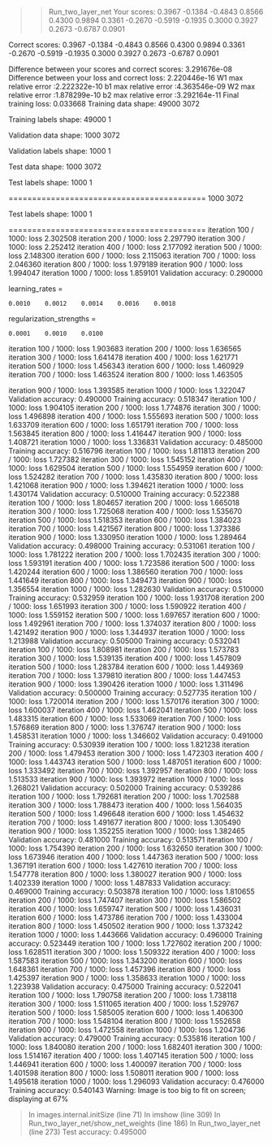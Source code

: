 >> Run_two_layer_net
Your scores:
    0.3967   -0.1384   -0.4843
    0.8566    0.4300    0.9894
    0.3361   -0.2670   -0.5919
   -0.1935    0.3000    0.3927
    0.2673   -0.6787    0.0901

Correct scores:
    0.3967   -0.1384   -0.4843
    0.8566    0.4300    0.9894
    0.3361   -0.2670   -0.5919
   -0.1935    0.3000    0.3927
    0.2673   -0.6787    0.0901

Difference between your scores and correct scores:
3.291676e-08
Difference between your loss and correct loss:
2.220446e-16
W1 max relative error :2.222322e-10
b1 max relative error :4.363546e-09
W2 max relative error :1.878299e-10
b2 max relative error :3.292164e-11
Final training loss: 0.033668
Training data shape:
       49000        3072

Training labels shape:
       49000           1

Validation data shape:
        1000        3072

Validation labels shape:
        1000           1

Test data shape:
        1000        3072

Test labels shape:
        1000           1

==========================================
        1000        3072

Test labels shape:
        1000           1

==========================================
iteration 100 / 1000: loss 2.302508
iteration 200 / 1000: loss 2.297790
iteration 300 / 1000: loss 2.252412
iteration 400 / 1000: loss 2.177092
iteration 500 / 1000: loss 2.148300
iteration 600 / 1000: loss 2.115063
iteration 700 / 1000: loss 2.046360
iteration 800 / 1000: loss 1.979189
iteration 900 / 1000: loss 1.994047
iteration 1000 / 1000: loss 1.859101
Validation accuracy: 0.290000

learning_rates =

    0.0010    0.0012    0.0014    0.0016    0.0018


regularization_strengths =

    0.0001    0.0010    0.0100

iteration 100 / 1000: loss 1.903683
iteration 200 / 1000: loss 1.636565
iteration 300 / 1000: loss 1.641478
iteration 400 / 1000: loss 1.621771
iteration 500 / 1000: loss 1.456343
iteration 600 / 1000: loss 1.460929
iteration 700 / 1000: loss 1.463524
iteration 800 / 1000: loss 1.463505

iteration 900 / 1000: loss 1.393585
iteration 1000 / 1000: loss 1.322047
Validation accuracy: 0.490000
Training  accuracy: 0.518347
iteration 100 / 1000: loss 1.904105
iteration 200 / 1000: loss 1.774876
iteration 300 / 1000: loss 1.496898
iteration 400 / 1000: loss 1.555693
iteration 500 / 1000: loss 1.633709
iteration 600 / 1000: loss 1.651791
iteration 700 / 1000: loss 1.563845
iteration 800 / 1000: loss 1.416447
iteration 900 / 1000: loss 1.408721
iteration 1000 / 1000: loss 1.336831
Validation accuracy: 0.485000
Training  accuracy: 0.516796
iteration 100 / 1000: loss 1.811813
iteration 200 / 1000: loss 1.727382
iteration 300 / 1000: loss 1.545152
iteration 400 / 1000: loss 1.629504
iteration 500 / 1000: loss 1.554959
iteration 600 / 1000: loss 1.524282
iteration 700 / 1000: loss 1.435830
iteration 800 / 1000: loss 1.421068
iteration 900 / 1000: loss 1.394621
iteration 1000 / 1000: loss 1.430174
Validation accuracy: 0.510000
Training  accuracy: 0.522388
iteration 100 / 1000: loss 1.804657
iteration 200 / 1000: loss 1.665018
iteration 300 / 1000: loss 1.725068
iteration 400 / 1000: loss 1.535670
iteration 500 / 1000: loss 1.518353
iteration 600 / 1000: loss 1.384023
iteration 700 / 1000: loss 1.421567
iteration 800 / 1000: loss 1.373386
iteration 900 / 1000: loss 1.330950
iteration 1000 / 1000: loss 1.289464
Validation accuracy: 0.498000
Training  accuracy: 0.531061
iteration 100 / 1000: loss 1.781222
iteration 200 / 1000: loss 1.702435
iteration 300 / 1000: loss 1.593191
iteration 400 / 1000: loss 1.723586
iteration 500 / 1000: loss 1.420244
iteration 600 / 1000: loss 1.386560
iteration 700 / 1000: loss 1.441649
iteration 800 / 1000: loss 1.349473
iteration 900 / 1000: loss 1.356554
iteration 1000 / 1000: loss 1.282630
Validation accuracy: 0.510000
Training  accuracy: 0.532959
iteration 100 / 1000: loss 1.931708
iteration 200 / 1000: loss 1.651993
iteration 300 / 1000: loss 1.590922
iteration 400 / 1000: loss 1.559152
iteration 500 / 1000: loss 1.697657
iteration 600 / 1000: loss 1.492961
iteration 700 / 1000: loss 1.374037
iteration 800 / 1000: loss 1.421492
iteration 900 / 1000: loss 1.344937
iteration 1000 / 1000: loss 1.213988
Validation accuracy: 0.505000
Training  accuracy: 0.532041
iteration 100 / 1000: loss 1.808981
iteration 200 / 1000: loss 1.573783
iteration 300 / 1000: loss 1.539135
iteration 400 / 1000: loss 1.457809
iteration 500 / 1000: loss 1.283784
iteration 600 / 1000: loss 1.449369
iteration 700 / 1000: loss 1.379810
iteration 800 / 1000: loss 1.447453
iteration 900 / 1000: loss 1.390426
iteration 1000 / 1000: loss 1.311496
Validation accuracy: 0.500000
Training  accuracy: 0.527735
iteration 100 / 1000: loss 1.720014
iteration 200 / 1000: loss 1.570176
iteration 300 / 1000: loss 1.600037
iteration 400 / 1000: loss 1.462041
iteration 500 / 1000: loss 1.483315
iteration 600 / 1000: loss 1.533069
iteration 700 / 1000: loss 1.576869
iteration 800 / 1000: loss 1.376747
iteration 900 / 1000: loss 1.458531
iteration 1000 / 1000: loss 1.346602
Validation accuracy: 0.491000
Training  accuracy: 0.530939
iteration 100 / 1000: loss 1.821238
iteration 200 / 1000: loss 1.479453
iteration 300 / 1000: loss 1.472303
iteration 400 / 1000: loss 1.443743
iteration 500 / 1000: loss 1.487051
iteration 600 / 1000: loss 1.333492
iteration 700 / 1000: loss 1.392957
iteration 800 / 1000: loss 1.513533
iteration 900 / 1000: loss 1.393972
iteration 1000 / 1000: loss 1.268021
Validation accuracy: 0.502000
Training  accuracy: 0.539286
iteration 100 / 1000: loss 1.792681
iteration 200 / 1000: loss 1.702588
iteration 300 / 1000: loss 1.788473
iteration 400 / 1000: loss 1.564035
iteration 500 / 1000: loss 1.496648
iteration 600 / 1000: loss 1.454632
iteration 700 / 1000: loss 1.491677
iteration 800 / 1000: loss 1.305490
iteration 900 / 1000: loss 1.352255
iteration 1000 / 1000: loss 1.382465
Validation accuracy: 0.481000
Training  accuracy: 0.513571
iteration 100 / 1000: loss 1.754390
iteration 200 / 1000: loss 1.632650
iteration 300 / 1000: loss 1.673946
iteration 400 / 1000: loss 1.447363
iteration 500 / 1000: loss 1.367191
iteration 600 / 1000: loss 1.427610
iteration 700 / 1000: loss 1.547778
iteration 800 / 1000: loss 1.380027
iteration 900 / 1000: loss 1.402339
iteration 1000 / 1000: loss 1.487833
Validation accuracy: 0.469000
Training  accuracy: 0.503878
iteration 100 / 1000: loss 1.810655
iteration 200 / 1000: loss 1.747407
iteration 300 / 1000: loss 1.586502
iteration 400 / 1000: loss 1.659747
iteration 500 / 1000: loss 1.436031
iteration 600 / 1000: loss 1.473786
iteration 700 / 1000: loss 1.433004
iteration 800 / 1000: loss 1.450502
iteration 900 / 1000: loss 1.373242
iteration 1000 / 1000: loss 1.443666
Validation accuracy: 0.496000
Training  accuracy: 0.523449
iteration 100 / 1000: loss 1.727602
iteration 200 / 1000: loss 1.628511
iteration 300 / 1000: loss 1.509322
iteration 400 / 1000: loss 1.587583
iteration 500 / 1000: loss 1.343200
iteration 600 / 1000: loss 1.648361
iteration 700 / 1000: loss 1.457396
iteration 800 / 1000: loss 1.425397
iteration 900 / 1000: loss 1.358633
iteration 1000 / 1000: loss 1.223938
Validation accuracy: 0.475000
Training  accuracy: 0.522041
iteration 100 / 1000: loss 1.790758
iteration 200 / 1000: loss 1.738118
iteration 300 / 1000: loss 1.511065
iteration 400 / 1000: loss 1.529767
iteration 500 / 1000: loss 1.585005
iteration 600 / 1000: loss 1.406300
iteration 700 / 1000: loss 1.548104
iteration 800 / 1000: loss 1.552658
iteration 900 / 1000: loss 1.472558
iteration 1000 / 1000: loss 1.204736
Validation accuracy: 0.479000
Training  accuracy: 0.535816
iteration 100 / 1000: loss 1.840080
iteration 200 / 1000: loss 1.682401
iteration 300 / 1000: loss 1.514167
iteration 400 / 1000: loss 1.407145
iteration 500 / 1000: loss 1.446941
iteration 600 / 1000: loss 1.400097
iteration 700 / 1000: loss 1.401598
iteration 800 / 1000: loss 1.508011
iteration 900 / 1000: loss 1.495618
iteration 1000 / 1000: loss 1.296093
Validation accuracy: 0.476000
Training  accuracy: 0.540143
Warning: Image is too big to fit on screen; displaying at 67%
> In images.internal.initSize (line 71)
  In imshow (line 309)
  In Run_two_layer_net/show_net_weights (line 186)
  In Run_two_layer_net (line 273)
Test accuracy: 0.495000
